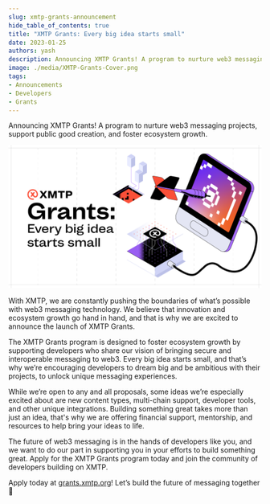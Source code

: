 ```yaml
---
slug: xmtp-grants-announcement
hide_table_of_contents: true
title: "XMTP Grants: Every big idea starts small"
date: 2023-01-25
authors: yash
description: Announcing XMTP Grants! A program to nurture web3 messaging projects, support public good creation, and foster ecosystem growth.
image: ./media/XMTP-Grants-Cover.png
tags:
- Announcements
- Developers
- Grants
---
```


Announcing XMTP Grants! A program to nurture web3 messaging projects, support public good creation, and foster ecosystem growth.

![](./media/XMTP-Grants-Cover.png)

<!--truncate-->

With XMTP, we are constantly pushing the boundaries of what’s possible with web3 messaging technology. We believe that innovation and ecosystem growth go hand in hand, and that is why we are excited to announce the launch of XMTP Grants.

The XMTP Grants program is designed to foster ecosystem growth by supporting developers who share our vision of bringing secure and interoperable messaging to web3. Every big idea starts small, and that’s why we’re encouraging developers to dream big and be ambitious with their projects, to unlock unique messaging experiences.

While we’re open to any and all proposals, some ideas we’re especially excited about are new content types, multi-chain support, developer tools, and other unique integrations. Building something great takes more than just an idea, that's why we are offering financial support, mentorship, and resources to help bring your ideas to life.

The future of web3 messaging is in the hands of developers like you, and we want to do our part in supporting you in your efforts to build something great. Apply for the XMTP Grants program today and join the community of developers building on XMTP.

Apply today at [grants.xmtp.org](https://grants.xmtp.org/)! Let’s build the future of messaging together 🤝
